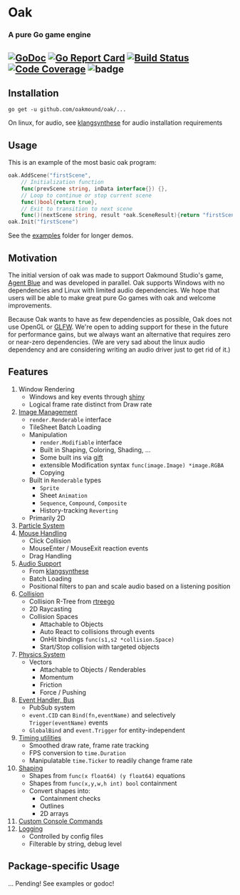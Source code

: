 # Oak 
### A pure Go game engine
[![GoDoc](https://godoc.org/github.com/oakmound/oak?status.svg)](https://godoc.org/github.com/oakmound/oak)
[![Go Report Card](https://goreportcard.com/badge/github.com/oakmound/oak)](https://goreportcard.com/report/github.com/oakmound/oak)
[![Build Status](https://travis-ci.org/oakmound/oak.svg?branch=master)](https://travis-ci.org/oakmound/oak)
[![Code Coverage](https://codecov.io/gh/oakmound/oak/branch/develop/graph/badge.svg)](https://codecov.io/gh/oakmound/oak)
![badge](http://img.shields.io/badge/first--timers--only-friendly-blue.svg?style=round-square)
----

## Installation
`go get -u github.com/oakmound/oak/...`

On linux, for audio, see [klangsynthese](https://github.com/200sc/klangsynthese) for audio installation requirements

## Usage
This is an example of the most basic oak program:
```go
oak.AddScene("firstScene",
    // Initialization function
    func(prevScene string, inData interface{}) {}, 
    // Loop to continue or stop current scene
    func()bool{return true}, 
    // Exit to transition to next scene
    func()(nextScene string, result *oak.SceneResult){return "firstScene", nil}) 
oak.Init("firstScene")
```
See the [examples](examples) folder for longer demos.

## Motivation
The initial version of oak was made to support Oakmound Studio's game,
[Agent Blue](https://github.com/OakmoundStudio/AgentRelease) and was developed in parallel.
Oak supports Windows with no dependencies and Linux with limited audio dependencies.
 We hope that users will be able to make great pure Go games with oak and welcome improvements.
 
 Because Oak wants to have as few dependencies as possible, Oak does not use OpenGL or [GLFW](https://github.com/go-gl/glfw).
 We're open to adding support for these in the future for performance gains, but we always want
 an alternative that requires zero or near-zero dependencies. (We are very sad about the linux audio 
 dependency and are considering writing an audio driver just to get rid of it.)

## Features
1. Window Rendering
    - Windows and key events through [shiny](https://github.com/golang/exp/tree/master/shiny)
    - Logical frame rate distinct from Draw rate
1. [Image Management](https://godoc.org/github.com/oakmound/oak/render)
    - `render.Renderable` interface
    - TileSheet Batch Loading
    - Manipulation
        - `render.Modifiable` interface
        - Built in Shaping, Coloring, Shading, ...
        - Some built ins via [gift](https://github.com/disintegration/gift)
        - extensible Modification syntax `func(image.Image) *image.RGBA`
        - Copying
    - Built in `Renderable` types
        - `Sprite`
        - Sheet `Animation`
        - `Sequence`, `Compound`, `Composite`
        - History-tracking `Reverting`
    - Primarily 2D
1. [Particle System](https://godoc.org/github.com/oakmound/oak/render/particle)
1. [Mouse Handling](https://godoc.org/github.com/oakmound/oak/mouse)
    - Click Collision
    - MouseEnter / MouseExit reaction events
    - Drag Handling
1. [Audio Support](https://godoc.org/github.com/oakmound/oak/audio)
    - From [klangsynthese](https://github.com/200sc/klangsynthese)
    - Batch Loading
    - Positional filters to pan and scale audio based on a listening position
1. [Collision](https://godoc.org/github.com/oakmound/oak/collision)
    - Collision R-Tree from [rtreego](https://github.com/dhconnelly/rtreego)
    - 2D Raycasting
    - Collision Spaces
        - Attachable to Objects
        - Auto React to collisions through events
        - OnHit bindings `func(s1,s2 *collision.Space)`
        - Start/Stop collision with targeted objects
1. [Physics System](https://godoc.org/github.com/oakmound/oak/physics)
    - Vectors
        - Attachable to Objects / Renderables
        - Momentum
        - Friction
        - Force / Pushing
1. [Event Handler, Bus](https://godoc.org/github.com/oakmound/oak/event)
    - PubSub system
    - `event.CID` can `Bind(fn,eventName)` and selectively `Trigger(eventName)` events
    - `GlobalBind` and `event.Trigger` for entity-independent 
1. [Timing utilities](https://godoc.org/github.com/oakmound/oak/timing)
    - Smoothed draw rate, frame rate tracking
    - FPS conversion to `time.Duration`
    - Manipulatable `time.Ticker` to readily change frame rate
1. [Shaping](https://godoc.org/github.com/oakmound/oak/shape)
    - Shapes from `func(x float64) (y float64)` equations
    - Shapes from `func(x,y,w,h int) bool` containment
    - Convert shapes into: 
        - Containment checks
        - Outlines
        - 2D arrays
1. [Custom Console Commands](debugConsole.go)
1. [Logging](https://godoc.org/github.com/oakmound/oak/dlog)
    - Controlled by config files
    - Filterable by string, debug level

## Package-specific Usage

... Pending! See examples or godoc!
